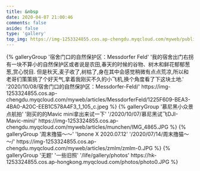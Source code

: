 ```yaml
---
title: &nbsp
date: 2020-04-07 21:00:46
comments: false
aside: false
type: 'gallery'
top_img: https://img-1253324855.cos.ap-chengdu.myqcloud.com/myweb/public/top-img-0.jpg
---
```

<div class="gallery-group-main">
    {% galleryGroup '宿舍门口的自然保护区：Messdorfer Feld' '我的宿舍出门右拐有一块不算小的自然保护区或者说是农田,春天的时候的谷物、树木和鲜花郁郁葱葱,赏心悦目. 但是秋天,麦子收了,树枯了,身在其中会感觉稍微有点点荒凉,所以和老哥们策策挑了个好天气,拿着我刚买不久的小飞机,换个角度看了下这块土地.' '2020/10/08/宿舍门口的自然保护区：Messdorfer-Feld/' https://img-1253324855.cos.ap-chengdu.myqcloud.com/myweb/articles/MessdorferFeld/1225F609-BEA3-4BA0-A20C-EEB1C578A4F3_1_105_c.jpeg %}
    {% galleryGroup '慕尼黑小众景点航拍' '刚买的的Mavic mini拿出来试一下' '/2020/10/07/慕尼黑试飞DJI-Mavic-mini/' https://img-1253324855.cos.ap-chengdu.myqcloud.com/myweb/articles/munchen/IMG_4865.JPG %}
    {% galleryGroup '周末撸猫～～' 'Ipnone X 2020.07.12' '/2020/07/14/周末撸猫～～/' https://img-1253324855.cos.ap-chengdu.myqcloud.com/myweb/articles/zmlm/zmlm-0.JPG %}
    {% galleryGroup '无题' '一些旧照' '/life/gallery/photos' https://hk-1253324855.cos.ap-hongkong.myqcloud.com/photos/photo0.JPG %}
</div>